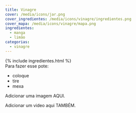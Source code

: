 ```yaml
---
title: Vinagre
cover: /media/icons/jar.png
cover_ingredientes: /media/icons/vinagre/ingredientes.png
cover_mapa: /media/icons/vinagre/mapa.png
ingredientes:
  - manga
  - limão
categorias:
  - vinagre
---
```

<div class="content-ingredientes" markdown="1">
  {% include ingredientes.html %}
</div>

<div class="content-receita" markdown="1">
  Para fazer esse pote:

  - coloque
  - tire
  - mexa
</div>

<div class="content-mapa" markdown="1">
  Adicionar uma imagem AQUI.
  
  Adicionar um video aqui TAMBÉM.
</div>
